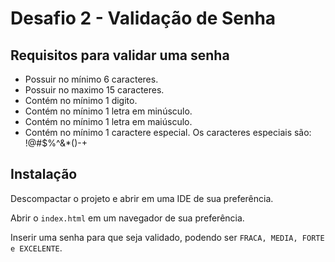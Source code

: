 
# Desafio 2 - Validação de Senha



## Requisitos para validar uma senha

- Possuir no mínimo 6 caracteres.
- Possuir no maximo 15 caracteres.
- Contém no mínimo 1 digito.
- Contém no mínimo 1 letra em minúsculo.
- Contém no mínimo 1 letra em maiúsculo.
- Contém no mínimo 1 caractere especial. Os caracteres especiais são: !@#$%^&*()-+


## Instalação

Descompactar o projeto e abrir em uma IDE de sua preferência.

Abrir o `index.html` em um navegador de sua preferência.

Inserir uma senha para que seja validado, podendo ser `FRACA, MEDIA, FORTE e EXCELENTE`.

